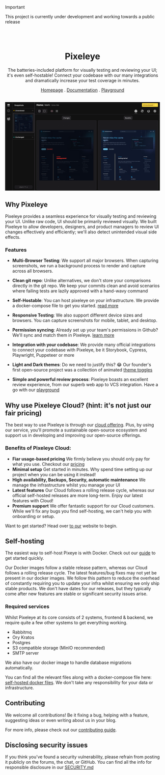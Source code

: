 > [!Important]
> This project is currently under development and working towards a public release

<div align="center">
<br />
<!-- PROJECT LOGO -->
<br />
<h1>Pixeleye</h1>
<p>The batteries-included platform for visually testing and reviewing your UI; it's even self-hostable! Connect your codebase with our many integrations and dramatically increase your test coverage in minutes.</p>  
</p>
<div align="center">
  <a href="https://pixeleye.io/home">Homepage</a>
  .
  <a href="https://pixeleye.io/docs">Documentation</a>
  .
  <a href="https://pixeleye.io/playground">Playground</a>
</div>
</div>
<br />

![Pixeleye reviewer](https://raw.githubusercontent.com/pixeleye-io/pixeleye/main/.assets/playground.png)

## Why Pixeleye

Pixeleye provides a seamless experience for visually testing and reviewing your UI. Unlike raw code, UI should be primarily reviewed visually. We built Pixeleye to allow developers, designers, and product managers to review UI changes effectively and efficiently; we'll also detect unintended visual side effects.

### Features

- **Multi-Browser Testing**: We support all major browsers. When capturing screenshots, we run a background process to render and capture across all browsers.

- **Clean git repo**: Unlike alternatives, we don't store your comparisons directly in the git repo. We keep your commits clean and avoid scenarios where failing tests are lazily approved with a hand-wavy command

- **Self-Hostable**: You can host pixeleye on your infrastructure. We provide a docker-compose file to get you started. [read more](https://pixeleye.io/docs/guides/self-hosting)

- **Responsive Testing**: We also support different device sizes and browsers. You can capture screenshots for mobile, tablet, and desktop.

- **Permission syncing**: Already set up your team's permissions in Github? We'll sync and match them in Pixeleye. [learn more](https://pixeleye.io/docs/features/teams-and-permissions)

- **Integration with your codebase**: We provide many official integrations to connect your codebase with Pixeleye, be it Storybook, Cypress, Playwright, Puppeteer or more

- **Light and Dark themes**: Do we need to justify this? 😂 Our founder's first open-source project was a collection of animated [theme toggles](https://github.com/alfiejones/theme-toggles)

- **Simple and powerful review process**: Pixeleye boasts an excellent review experience, from our superb web app to VCS integration. Have a go with our [playground](https://pixeleye.io/playground)


## Why use Pixeleye Cloud? (hint: it's not just our fair pricing)

The best way to use Pixeleye is through our [cloud offering](https://pixeleye.io/home). Plus, by using our service, you'll promote a sustainable open-source ecosystem and support us in developing and improving our open-source offerings.

### Benefits of Pixeleye Cloud:

- **Fiar usage-based pricing** We firmly believe you should only pay for what you use. Checkout our [pricing](https://pixeleye.io/pricing)
- **Minimal setup** Get started in minutes. Why spend time setting up our project when you can be using it instead!
- **High availability, Backups, Security, automatic maintenance** We manage the infrastructure whilst you manage your UI
- **Latest features** Our Cloud follows a rolling release cycle, whereas our official self-hosted releases are more long-term. Enjoy our latest features with Cloud!
- **Premium support** We offer fantastic support for our Cloud customers. While we'll fix any bugs you find self-hosting, we can't help you with onboarding or setup.


Want to get started? Head over [to our](https://pixeleye.io/home) website to begin.

## Self-hosting

The easiest way to self-host Pixeye is with Docker. Check out our [guide](https://pixeleye.io/docs/guides/self-hosting) to get started quickly.

Our Docker images follow a stable release pattern, whereas our Cloud follows a rolling release cycle. The latest features/bug fixes may not yet be present in our docker images. We follow this pattern to reduce the overhead of constantly requiring you to update your infra whilst ensuring we only ship stable products. We don't have dates for our releases, but they typically come after new features are stable or significant security issues arise. 

### Required services

Whilst Pixeleye at its core consists of 2 systems, frontend & backend, we require quite a few other systems to get everything working.

- Rabbitmq
- Ory Kratos
- Postgres
- S3 compatible storage (MinIO recommended)
- SMTP server

We also have our docker image to handle database migrations automatically.

You can find all the relevant files along with a docker-compose file here: [self-hosted docker files](https://github.com/pixeleye-io/pixeleye/tree/main/docker/config). We don't take any responsibility for your data or infrastructure.

## Contributing

We welcome all contributions! Be it fixing a bug, helping with a feature, suggesting ideas or even writing about us in your blog.

For more info, please check out our [contributing guide](https://pixeleye.io/docs/guides/how-to-contribute).

## Disclosing security issues

If you think you've found a security vulnerability, please refrain from posting it publicly on the forums, the chat, or GitHub. You can find all the info for responsible disclosure in our [SECURITY.md](https://github.com/pixeleye-io/pixeleye/blob/main/SECURITY.md)







